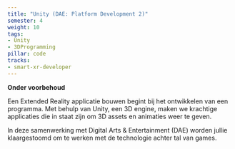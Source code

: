 ```yaml
---
title: "Unity (DAE: Platform Development 2)"
semester: 4
weight: 10
tags:
- Unity
- 3DProgramming
pillar: code
tracks:
- smart-xr-developer
---
```


**Onder voorbehoud**

Een Extended Reality applicatie bouwen begint bij het ontwikkelen van een programma.
Met behulp van Unity, een 3D engine, maken we krachtige applicaties die in staat zijn om 3D assets en animaties weer te geven.

In deze samenwerking met Digital Arts & Entertainment (DAE) worden jullie klaargestoomd om te werken met de technologie achter tal van games.
